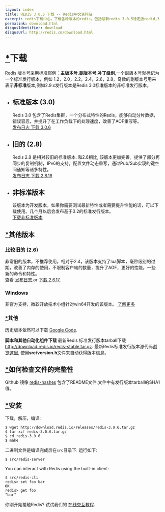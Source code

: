 ```yaml
---
layout: index
title: REDIS 3.0.5 下载 -- Redis中文资料站
excerpt: redis下载中心，下载各种版本的redis，包括最新redis 3.0.5稳定版redid,3.0.5-Beta版本以及win32/64版本
permalink: download.html
disqusIdentifier: download
disqusUrl: http://redis.cn/download.html
---
```



<div class='text'>          
   <div class="text">
          <span id="download" class="anchor"></span><h1><a href="download.html#download" class="anchor-link">*</a>下载</h1>
          <p>
            Redis 版本号采用标准惯例：<strong>主版本号.副版本号.补丁级别</strong>,一个副版本号就标记为一个标准发行版本，例如 1.2，2.0，2.2，2.4，2.6，2.8，奇数的副版本号用来表示<strong>非标准</strong>版本,例如2.9.x发行版本是Redis 3.0标准版本的非标准发行版本。
          </p>
          <ul class="download-versions">
            <li>
              <h2>
                标准版本
                <span class="download-version">(3.0)</span>
              </h2>
              Redis 3.0 包含了Redis集群，一个分布式特性的Redis，能够自动分片数据，错误容忍，并提升了在工作负载下的处理速度，改善了AOF重写等。
              <div class="download-links">
                <a class="download-link" href="https://raw.githubusercontent.com/antirez/redis/3.0/00-RELEASENOTES">
                  <i class="fa fa-file-text-o"></i>
                  发布日志
                </a>
                <a class="download-link" href="http://download.redis.io/releases/redis-3.0.6.tar.gz">
                  <i class="fa fa-arrow-circle-o-down"></i>
                  下载 3.0.6
                </a>
              </div>
            </li>
            <li>
              <h2>
                旧的
                <span class="download-version">(2.8)</span>
              </h2>
              Redis 2.8 是相对较旧的标准版本. 和2.6相比, 该版本更加完善，提供了部分再同步的复制机制，IPv6的支持，配置文件动态重写，通过Pub/Sub实现的键空间通知等诸多特性。
              <div class="download-links">
                <a class="download-link" href="https://raw.githubusercontent.com/antirez/redis/2.8/00-RELEASENOTES">
                  <i class="fa fa-file-text-o"></i>
                  发布日志
                </a>
                <a class="download-link" href="https://github.com/antirez/redis/archive/2.8.19.tar.gz">
                  <i class="fa fa-arrow-circle-o-down"></i>
                  下载 2.8.19
                </a>
              </div>
            </li>
            <li>
              <h2>
                非标准版本
              </h2>
              该版本为开发版本，如果你需要测试最新特性或者需要提升性能的话，可以下载使用。几个月以后会发布基于3.2的标准发行版本。
              <div class="download-links">
                <a class="download-link" href="https://github.com/antirez/redis/archive/unstable.tar.gz">
                  <i class="fa fa-arrow-circle-o-down"></i>
                  下载非标准版本
                </a>
              </div>
            </li>
          </ul>
          <span id="other-versions" class="anchor"></span><h2><a href="http://redis.cn/download.html#other-versions" class="anchor-link">*</a>其他版本</h2>
          <h3>
            比较旧的
            <span class="download-version">(2.6)</span>
          </h3>
          非常旧的版本，不推荐使用，相对于2.4，该版本支持了lua脚本，毫秒级别的过期，改善了内存的使用，不限制客户端的数量，提升了AOF，更好的性能，一些新的命令和特性。
          <br>
           查看
          <a href="https://raw.githubusercontent.com/antirez/redis/2.6/00-RELEASENOTES">
            发布日志
          </a>
          or
          <a href="http://download.redis.io/releases/redis-2.6.17.tar.gz">
            下载 2.6.17.
          </a>
          <h3>
            Windows
          </h3>
          非官方支持，微软开放技术小组针对win64开发的该版本。
          <a href="https://github.com/MSOpenTech/redis">了解更多</a>
          <span id="other" class="anchor"></span><h3><a href="http://redis.cn/download.html#other" class="anchor-link">*</a>其他</h3>
          历史版本依然可以下载
          <a href="https://code.google.com/p/redis/downloads/list?can=1">Google Code</a>.
          <p>
            <strong>脚本和其他自动化组件下载</strong>
            最新Redis 标准发行版本tarball下载
            <a href="http://download.redis.io/redis-stable.tar.gz">http://download.redis.io/redis-stable.tar.gz</a>.
            最新Redis标准发行版本源代码<a href="http://download.redis.io/redis-stable">浏览这里</a>,
            使用<strong>src/version.h</strong>文件来自动获得版本信息。
          </p>
          <span id="how-to-verify-files-for-integrity" class="anchor"></span><h2><a href="http://redis.cn/download.html#how-to-verify-files-for-integrity" class="anchor-link">*</a>如何检查文件的完整性</h2>
          <p>
            Github 镜像
            <a href="https://github.com/antirez/redis-hashes/blob/master/README">redis-hashes</a>
            包含了README文件,文件中有发行版本tarball的SHA1值。
          </p>
          <span id="installation" class="anchor"></span><h2><a href="http://redis.cn/download.html#installation" class="anchor-link">*</a>安装</h2>
          <p>下载，解压，编译:</p>
          <pre><code>$ wget http://download.redis.io/releases/redis-3.0.6.tar.gz
$ tar xzf redis-3.0.6.tar.gz
$ cd redis-3.0.6
$ make</code></pre>
          <p>
            二进制文件是编译完成后在<code>src</code>目录下. 运行如下:
          </p>
          <pre><code>$ src/redis-server</code></pre>
          <p>You can interact with Redis using the built-in client:</p>
          <pre><code>$ src/redis-cli
redis&gt; set foo bar
OK
redis&gt; get foo
"bar"</code></pre>
          <p>
            你刚开始接触Redis? 试试我们的
            <a href="http://try.redis-db.com/">在线交互教程</a>.
          </p>
        </div>
        </div>